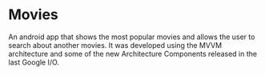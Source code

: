 # Movies
An android app that shows the most popular movies and allows the user to search about another movies. 
It was developed using the MVVM architecture and some of the new Architecture Components released in the last Google I/O.
